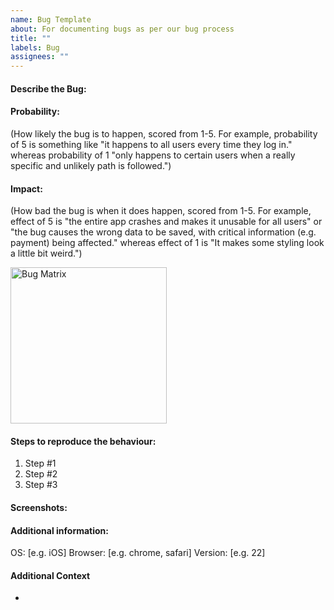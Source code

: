 ```yaml
---
name: Bug Template
about: For documenting bugs as per our bug process
title: ""
labels: Bug
assignees: ""
---
```


#### Describe the Bug:

#### Probability:

(How likely the bug is to happen, scored from 1-5. For example, probability of 5 is something like "it happens to all users every time they log in." whereas probability of 1 "only happens to certain users when a really specific and unlikely path is followed.")

#### Impact:

(How bad the bug is when it does happen, scored from 1-5. For example, effect of 5 is "the entire app crashes and makes it unusable for all users" or "the bug causes the wrong data to be saved, with critical information (e.g. payment) being affected." whereas effect of 1 is "It makes some styling look a little bit weird.")

<img src="https://www.getzephyr.com/sites/default/files/riksk%20matrix.jpg" alt="Bug Matrix" width="250" height="250"/>

#### Steps to reproduce the behaviour:

1. Step #1
2. Step #2
3. Step #3

#### Screenshots:

#### Additional information:

OS: [e.g. iOS]
Browser: [e.g. chrome, safari]
Version: [e.g. 22]

#### Additional Context

-
